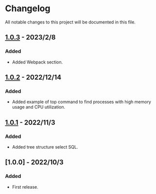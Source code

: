 # Changelog
All notable changes to this project will be documented in this file.

## [1.0.3] - 2023/2/8
### Added
- Added Webpack section.

## [1.0.2] - 2022/12/14
### Added
- Added example of top command to find processes with high memory usage and CPU utilization.

## [1.0.1] - 2022/11/3
### Added
- Added tree structure select SQL.

## [1.0.0] - 2022/10/3
### Added
- First release.

[1.0.1]: https://github.com/takuya-motoshima/sample-code-collection/compare/v1.0.0...v1.0.1
[1.0.2]: https://github.com/takuya-motoshima/sample-code-collection/compare/v1.0.1...v1.0.2
[1.0.3]: https://github.com/takuya-motoshima/sample-code-collection/compare/v1.0.2...v1.0.3